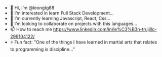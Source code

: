 - 👋 Hi, I’m @leongtg88
- 👀 I’m interested in learn Full Stack Development...
- 🌱 I’m currently learning Javascript, React, Css...
- 💞️ I’m looking to collaborate on projects with this languages...
- 📫 How to reach me https://www.linkedin.com/in/le%C3%B3n-trujillo-299104122/
- ⚡ Fun fact: "One of the things I have learned in martial arts that relates to programming is discipline..."
<!---
leongtg88/leongtg88 is a ✨ special ✨ repository because its `README.md` (this file) appears on your GitHub profile.
You can click the Preview link to take a look at your changes.
--->
